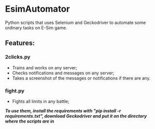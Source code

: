 # EsimAutomator
Python scripts that uses Selenium and Geckodriver to automate some ordinary tasks on E-Sim game.

## Features:

### 2clicks.py
- Trains and works on any server;
- Checks notifications and messages on any server;
- Takes a screenshot of the messages or notifications if there are any.

### fight.py
- Fights all limits in any battle;

***To use them, install the requirements with "pip install -r requirements.txt", download Geckodriver and put it on the directory where the scripts are in***
